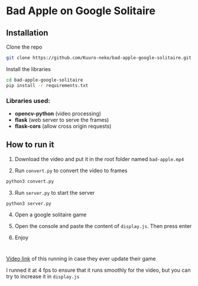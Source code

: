 # Bad Apple on Google Solitaire

## Installation

Clone the repo

```bash
git clone https://github.com/Kuuro-neko/bad-apple-google-solitaire.git
```

Install the libraries

```bash
cd bad-apple-google-solitaire
pip install -r requirements.txt
```

### Libraries used:

- **opencv-python** (video processing)
- **flask** (web server to serve the frames)
- **flask-cors** (allow cross origin requests)

## How to run it

1. Download the video and put it in the root folder named `bad-apple.mp4`

2. Run `convert.py` to convert the video to frames

```bash	
python3 convert.py
```

3. Run `server.py` to start the server

```bash
python3 server.py
```

4. Open a google solitaire game

5. Open the console and paste the content of `display.js`. Then press enter

6. Enjoy

# 

[Video link](https://youtu.be/OSBkggpfpG4) of this running in case they ever update their game

I runned it at 4 fps to ensure that it runs smoothly for the video, but you can try to increase it in `display.js`
